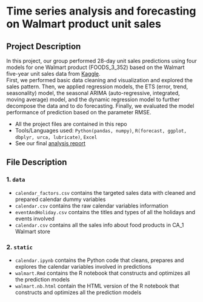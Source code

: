 # Time series analysis and forecasting on Walmart product unit sales

## Project Description

In this project, our group performed 28-day unit sales predictions using four models for one Walmart product (FOODS_3_352) based on the Walmart five-year unit sales data from [Kaggle](https://www.kaggle.com/c/m5-forecasting-accuracy/data).<br/>
First, we performed basic data cleaning and visualization and explored the sales pattern. Then, we applied regression models, the ETS (error, trend, seasonality) model, the seasonal ARIMA (auto-regressive, integrated, moving average) model, and the dynamic regression model to further decompose the data and to do forecasting. Finally, we evaluated the model performance of prediction based on the parameter RMSE. 

* All the project files are contained in this repo
* Tools/Languages used: `Python(pandas, numpy)`, `R(forecast, ggplot, dbplyr, urca, lubricate)`, `Excel`
* See our final [analysis report](https://www.notion.so/Project-Walmart-Forecasting-e046af1e2d72448f9d38ca11a4d88414)


## File Description

### 1. `data`

* `calendar_factors.csv` contains the targeted sales data with cleaned and prepared calendar dummy variables
* `calendar.csv` contains the raw calendar variables information 
* `eventAndHoliday.csv` contains the titles and types of all the holidays and events involved 
* `calendar.csv` contains all the sales info about food products in CA_1 Walmart store

### 2. `static`
* `calendar.ipynb` contains the Python code that cleans, prepares and explores the calendar variables involved in predictions
* `walmart.Rmd` contains the R notebook that constructs and optimizes all the prediction models
* `walmart.nb.html` contain the HTML version of the R notebook that constructs and optimizes all the prediction models




